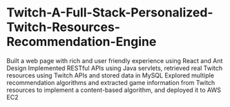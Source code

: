 # Twitch-A-Full-Stack-Personalized-Twitch-Resources-Recommendation-Engine
Built a web page with rich and user friendly experience using React and Ant Design
Implemented RESTful APIs using Java servlets, retrieved real Twitch resources using Twitch APIs and stored data in MySQL
Explored multiple recommendation algorithms and extracted game information from Twitch resources to implement a content-based algorithm, and deployed it to AWS EC2

